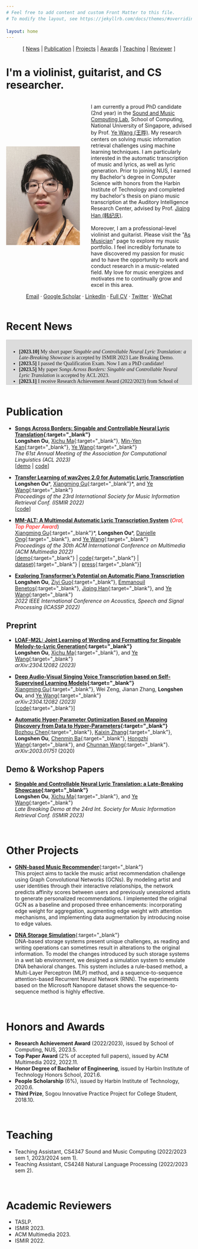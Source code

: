 ```yaml
---
# Feel free to add content and custom Front Matter to this file.
# To modify the layout, see https://jekyllrb.com/docs/themes/#overriding-theme-defaults

layout: home
---
```


<!-- 
Sections: 
Intro
News
Publication
Other Projects
Honors and Awards
Teaching
Academic Reviewers
 -->

<!-- Viewer Count Script -->
<!-- <script async src="//busuanzi.ibruce.info/busuanzi/2.3/busuanzi.pure.mini.js">
</script> -->

<!-- Google Analytics tag (gtag.js) -->
<script async src="https://www.googletagmanager.com/gtag/js?id=G-MK1PD93QHP"></script>
<script>
  window.dataLayer = window.dataLayer || [];
  function gtag(){dataLayer.push(arguments);}
  gtag('js', new Date());

  gtag('config', 'G-MK1PD93QHP');
</script>


<!-- Navigator -->
<div style="text-align:center;">
[ <a href="#recent-news">News</a> | <a href="#publication">Publication</a> | <a href="#other-projects">Projects</a> | <a href="#honors-and-awards">Awards</a> | <a href="#teaching">Teaching</a> | <a href="#academic-reviewers">Reviewer</a> ]
</div>

# I'm a violinist, guitarist, and CS researcher.

<!-- Style for image width at intro (responsive) -->
<style>
    .content {
      display: flex;
      align-items: center;
    }

    .image {
      width: 200px;
      margin-right: 30px;
    }

    @media screen and (max-width: 600px) {
    .content {
      display: block;
      text-align: left;
    }

    .image {
      display: block;
      width: 50%;
      height: auto;
      margin: 0 auto 30px;
    }
  }
</style>

<!-- Intro -->
<div class="content">
  <img class="image" src="/assets/images/myself.png" alt="Image description">
  <p>
    I am currently a proud PhD candidate (2nd year) in the <a href="https://smcnus.comp.nus.edu.sg/" target="_blank">Sound and Music Computing Lab</a>, School of Computing, National University of Singapore, advised by Prof. <a href="https://www.comp.nus.edu.sg/cs/people/wangye/" target="_blank">Ye Wang (王晔)</a>. My research centers on solving music information retrieval challenges using machine learning techniques. I am particularly interested in the automatic transcription of music and lyrics, as well as lyric generation. Prior to joining NUS, I earned my Bachelor's degree in Computer Science with honors from the Harbin Institute of Technology and completed my bachelor's thesis on piano music transcription at the Auditory Intelligence Research Center, advised by Prof. <a href="http://homepage.hit.edu.cn/hanjiqing?lang=zh" target="_blank">Jiqing Han (韩纪庆)</a>.
    <br> <br>
    Moreover, I am a professional-level violinist and guitarist. Please visit the "<a href="/musician">As Musician</a>" page to explore my music portfolio. I feel incredibly fortunate to have discovered my passion for music and to have the opportunity to work and conduct research in a music-related field. My love for music energizes and motivates me to continually grow and excel in this area.
  </p>
</div>

<!-- Contact -->
<!-- Email ` Scholar ` CV/LinkedIn ` Twitter ` Wechat ` Bilibili ` Youtube -->
<div style="text-align:center;">
<a href="mailto:oulongshen@u.nus.edu">Email</a> &middot; 
<a href="https://scholar.google.com/citations?user=hf-xY6gAAAAJ" target="_blank">Google Scholar</a> &middot; 
<a href="https://www.linkedin.com/in/longshen-ou/" target="_blank">LinkedIn</a> &middot; 
<a href="assets/pdf/CV/2023-11-15.pdf" target="_blank">Full CV</a> &middot; 
<a href="https://twitter.com/LongshenO" target="_blank">Twitter</a> &middot; 
<a href="/assets/images/WechatQR.jpeg" target="_blank">WeChat</a>
</div>

<br>

# Recent News

<div style="height: 100px; overflow-y: scroll; border: 1px solid #ccc; padding: 10px; font-family: Times New Roman;background-color: gainsboro;">
<ul>
    <!-- <li> <b>[2023.6]</b> My paper <i>LOAF-M2L: Joint Learning of Wording and Formatting for Singable Melody-to-Lyric Generation</i> is rejected by ISMIR 2023. Sadge! </li> -->
    <li> <b>[2023.10]</b> My short paper <i>Singable and Controllable Neural Lyric Translation: a Late-Breaking Showcase</i> is accepted by ISMIR 2023 Late Breaking Demo. </li>
    <li> <b>[2023.5]</b> I passed the Qualification Exam. Now I am a PhD candidate! </li>
    <li> <b>[2023.5]</b> My paper <i>Songs Across Borders: Singable and Controllable Neural Lyric Translation</i> is accepted by ACL 2023. </li>
    <li> <b>[2023.1]</b> I receive Research Achievement Award (2022/2023) from School of Computing, NUS. </li>
    <li> <b>[2022.12]</b> I'm attending ISMIR 2023 at Bengaluru, India. </li>
    <li> <b>[2022.11]</b> Our ACM Multimedia paper receives the top paper award (2% of accepted full papers). </li>
    <li> <b>[2022.10]</b> I'm attending ACM Multimedia at Lisbon, Portugal. </li>
    <li> <b>[2022.7]</b> An extension work of our previous paper, <i>Transfer Learning of wav2vec 2.0 for Automatic Lyric Transcription</i> is acctepted by ISMIR 2023.</li>
    <li> <b>[2022.7]</b> My paper collaborated with <a href="https://guxm2021.github.io/">Xiangming Gu</a>, <i>MM-ALT: A multimodal automatic lyric transcription system</i> is accepted by ACM Multimedia 2022. </li>
    <li> <b>[2022.5]</b> I'm attending ICASSP 2022 at Singapore. </li>
    <li> <b>[2022.1]</b> My first paper, which achieves another SOTA on piano music transcription, is accepted by ICASSP 2022.</li>
    <li> <b>[2022.1]</b> I start my PhD journey in NUS SMCL, advised by <a href="https://www.comp.nus.edu.sg/cs/people/wangye/">Prof. Wang Ye</a>. </li>
    <li> <b>[2021.8]</b> I join National University of Singapore as a student in Master of Computing program (AI track), start my research in <a href="https://smcnus.comp.nus.edu.sg/"> Sound and Music Computing Lab </a>.</li>
</ul>
</div>


<br>

# Publication
- **[Songs Across Borders: Singable and Controllable Neural Lyric Translation](https://aclanthology.org/2023.acl-long.27/){:target="_blank"}**  
  **Longshen Ou**, [Xichu Ma](https://dblp.org/pid/179/9890.html){:target="_blank"}, [Min-Yen Kan](https://www.comp.nus.edu.sg/~kanmy/){:target="_blank"}, [Ye Wang](https://www.comp.nus.edu.sg/cs/people/wangye/){:target="_blank"}  
  *The 61st Annual Meeting of the Association for Computational Linguistics (ACL 2023)*  
  [[demo](/lyric_translation) | [code](https://github.com/Sonata165/ControllableLyricTranslation)]
  
- **[Transfer Learning of wav2vec 2.0 for Automatic Lyric Transcription](https://arxiv.org/abs/2207.09747)**  
  **Longshen Ou**\*, [Xiangming Gu](https://guxm2021.github.io/){:target="_blank"}\*, and [Ye Wang](https://www.comp.nus.edu.sg/cs/people/wangye/){:target="_blank"}  
  *Proceedings of the 23rd International Society for Music Information Retrieval Conf. (ISMIR 2022)*  
  [[code](https://github.com/guxm2021/ALT_SpeechBrain)]

- **[MM-ALT: A Multimodal Automatic Lyric Transcription System](https://dl.acm.org/doi/abs/10.1145/3503161.3548411)** (*<span style="color:red">Oral, Top Paper Award</span>*)  
  [Xiangming Gu](https://guxm2021.github.io/){:target="_blank"}\*, **Longshen Ou**\*, [Danielle Ong](https://www.linkedin.com/in/danielle-ong-854b88177/){:target="_blank"}, and [Ye Wang](https://www.comp.nus.edu.sg/cs/people/wangye/){:target="_blank"}  
  *Proceedings of the 30th ACM International Conference on Multimedia (ACM Multimedia 2022)*   
  [[demo](https://n20em.github.io/){:target="_blank"} | [code](https://github.com/guxm2021/MM_ALT){:target="_blank"} | [dataset](https://zenodo.org/record/7545968){:target="_blank"} | [press](https://www.comp.nus.edu.sg/news/features/2023-marvellous-richness-wye/){:target="_blank"}]

- [**Exploring Transformer’s Potential on Automatic Piano Transcription**](https://ieeexplore.ieee.org/abstract/document/9746789)  
  **Longshen Ou**, [Ziyi Guo](https://www.linkedin.com/in/zi-yi-guo/){:target="_blank"}, [Emmanouil Benetos](https://www.eecs.qmul.ac.uk/~emmanouilb/){:target="_blank"}, [Jiqing Han](https://dblp.org/pid/h/JiqingHan.html){:target="_blank"}, and [Ye Wang](https://www.comp.nus.edu.sg/cs/people/wangye/){:target="_blank"}    
  *2022 IEEE International Conference on Acoustics, Speech and Signal Processing (ICASSP 2022)*
  


## Preprint
- **[LOAF-M2L: Joint Learning of Wording and Formatting for Singable Melody-to-Lyric Generation](https://arxiv.org/abs/2307.02146){:target="_blank"}**  
  **Longshen Ou**, [Xichu Ma](https://dblp.org/pid/179/9890.html){:target="_blank"}, and [Ye Wang](https://www.comp.nus.edu.sg/cs/people/wangye/){:target="_blank"}  
  *arXiv:2304.12082 (2023)*  

- **[Deep Audio-Visual Singing Voice Transcription based on Self-Supervised Learning Models](https://arxiv.org/abs/2304.12082){:target="_blank"}**  
  [Xiangming Gu](https://guxm2021.github.io/){:target="_blank"}, Wei Zeng, Jianan Zhang, **Longshen Ou**, and [Ye Wang](https://www.comp.nus.edu.sg/cs/people/wangye/){:target="_blank"}  
  *arXiv:2304.12082 (2023)*  
  [[code](https://github.com/guxm2021/SVT_SpeechBrain){:target="_blank"}]

- **[Automatic Hyper-Parameter Optimization Based on Mapping Discovery from Data to Hyper-Parameters](https://arxiv.org/abs/2003.01751){:target="_blank"}**  
  [Bozhou Chen](https://www.researchgate.net/profile/Bozhou-Chen){:target="_blank"}, [Kaixin Zhang](https://www.researchgate.net/profile/Kaixin-Zhang-6){:target="_blank"}, **Longshen Ou**, [Chenmin Ba](https://dblp.uni-trier.de/pid/259/9983.html){:target="_blank"}, [Hongzhi Wang](https://dblp.org/pid/81/940.html){:target="_blank"}, and [Chunnan Wang](https://scholar.google.com/citations?user=F0xRt20AAAAJ&hl=en){:target="_blank"}.  
  *arXiv:2003.01751* (2020)

## Demo & Workshop Papers
- **[Singable and Controllable Neural Lyric Translation: a Late-Breaking Showcase](https://ismir2023program.ismir.net/lbd_347.html){:target="_blank"}**  
  **Longshen Ou**, [Xichu Ma](https://dblp.org/pid/179/9890.html){:target="_blank"}, and [Ye Wang](https://www.comp.nus.edu.sg/cs/people/wangye/){:target="_blank"}  
  *Late Breaking Demo at the 24rd Int. Society for Music Information Retrieval Conf. (ISMIR 2023)*  
  
<br>

# Other Projects
- [**GNN-based Music Recommender**](https://github.com/Sonata165/MusicRecommenderGCN){:target="_blank"}  
    This project aims to tackle the music artist recommendation challenge using Graph Convolutional Networks (GCNs). By modeling artist and user identities through their interactive relationships, the network predicts affinity scores between users and previously unexplored artists to generate personalized recommendations. I implemented the original GCN as a baseline and proposed three enhancements: incorporating edge weight for aggregation, augmenting edge weight with attention mechanisms, and implementing data augmentation by introducing noise to edge values.

- [**DNA Storage Simulation**](https://github.com/Sonata165/DNA-Storage-Simulation){:target="_blank"}  
    DNA-based storage systems present unique challenges, as reading and writing operations can sometimes result in alterations to the original information. To model the changes introduced by such storage systems in a wet lab environment, we designed a simulation system to emulate DNA behavioral changes. This system includes a rule-based method, a Multi-Layer Perceptron (MLP) method, and a sequence-to-sequence attention-based Recurrent Neural Network (RNN). The experiments based on the Microsoft Nanopore dataset shows the sequence-to-sequence method is highly effective.

<br>

# Honors and Awards
- **Research Achievement Award** (2022/2023), issued by School of Computing, NUS, 2023.5.
- **Top Paper Award** (2% of accepted full papers), issued by ACM Multimedia 2022, 2022.11.
- **Honor Degree of Bachelor of Engineering**, issued by Harbin Institute of Technology Honors School, 2021.6.
- **People Scholarship** (6%), issued by Harbin Institute of Technology, 2020.6.
- **Third Prize**, Sogou Innovative Practice Project for College Student, 2018.10.

<br>

# Teaching
- Teaching Assistant, CS4347 Sound and Music Computing (2022/2023 sem 1, 2023/2024 sem 1).
- Teaching Assistant, CS4248 Natural Language Processing (2022/2023 sem 2).

<br>

# Academic Reviewers
- TASLP.
- ISMIR 2023.
- ACM Multimedia 2023.
- ISMIR 2022.

<br>

<!-- Display view count -->
<!-- <div style="text-align:center; font-size: 12px;">
<span id="busuanzi_container_site_pv">
    Clicks: <span id="busuanzi_value_site_pv"></span>
</span>

</div> -->

<!-- <span id="busuanzi_container_site_uv" >
  Viewer: <span id="busuanzi_value_site_uv"></span>
</span> -->